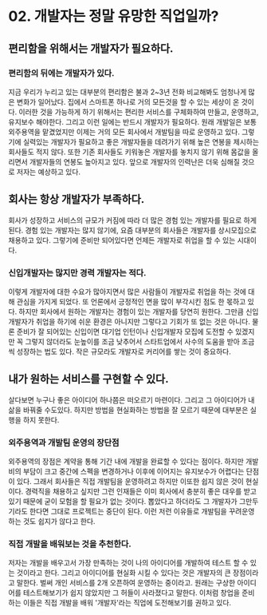 # 02. 개발자는 정말 유망한 직업일까?

## 편리함을 위해서는 개발자가 필요하다.

### 편리함의 뒤에는 개발자가 있다.

지금 우리가 누리고 있는 대부분의 편리함은 불과 2~3년 전화 비교해봐도 엄청나게 많은 변화가 일어났다. 집에서 스마트폰 하나로 거의 모든것을 할 수 있는 세상이 온 것이다. 이러한 것을 가능하게 하기 위해서는 편리한 서비스를 구체화하여 만들고, 운영하고, 유지보수 해야한다. 그리고 이런 일에는 반드시 개발자가 필요하다. 원래 개발일은 보통 외주용역을 맡겼었지만 이제는 거의 모든 회사에서 개발팀을 따로 운영하고 있다. 그렇기에 실력있는 개발자가 필요하고 좋은 개발자들을 데려가기 위해 높은 연봉을 제시하는 회사들도 적지 않다. 또한 기존 회사들도 키워놓은 개발자를 놓치지 않기 위해 몸값을 올리면서 개발자들의 연봉도 높아지고 있다. 앞으로 개발자의 인력난은 더욱 심해질 것으로 저자는 예상하고 있다.

## 회사는 항상 개발자가 부족하다.

회사가 성장하고 서비스의 규모가 커짐에 따라 더 많은 경험 있는 개발자를 필요로 하게 된다. 경험 있는 개발자는 많지 않기에, 요즘 대부분의 회사들은 개발자를 상시모집으로 채용하고 있다. 그렇기에 준비만 되어있다면 언제든 개발자로 취업을 할 수 있는 시대이다.

### 신입개발자는 많지만 경력 개발자는 적다.

이렇게 개발자에 대한 수요가 많아지면서 많은 사람들이 개발자로 취업을 하는 것에 대해 관심을 가지게 되었다. 또 언론에서 긍정적인 면을 많이 부각시킨 점도 한 몫하고 있다. 하지만 회사에서 원하는 개발자는 경험이 있는 개발자를 당연히 원한다. 그만큼 신입개발자가 취업을 하기에 쉬운 환경은 아니지만 그렇다고 기회가 또 없는 것은 아니다. 물론 준비가 잘 되어있는 신입이면 대기업 인턴이나 신입개발자 모집에 도전할 수 있겠지만 꼭 그렇지 않더라도 눈높이를 조금 낮추어서 스타트업에서 사수의 도움을 받아 조금씩 성장하는 법도 있다. 작은 규모라도 개발자로 커리어를 쌓는 것이 중요하다.

## 내가 원하는 서비스를 구현할 수 있다.

살다보면 누구나 좋은 아이디어 하나쯤은 떠오르기 마련이다. 그리고 그 아이디어가 내 삶을 바꿔줄 수도있다. 하지만 방법을 현실화하는 방법을 잘 모르기 때문에 대부분은 실행을 하지 못한다.

### 외주용역과 개발팀 운영의 장단점

외주용역의 장점은 계약을 통해 기간 내에 개발을 완료할 수 있다는 점이다. 하지만 개발비의 부담이 크고 중간에 스펙을 변경하거나 이후에 이어지는 유지보수가 어렵다는 단점이 있다. 그래서 회사들은 직접 개발팀을 운영하려고 하지만 이또한 쉽지 않은 것이 현실이다. 경력직을 채용하고 싶지만 그런 인재들은 이미 회사에서 충분히 좋은 대우를 받고 있기 때문에 굳이 모험을 할 필요가 없는 것이다. 뽑았다고 하더라도 그 개발자가 그만두기라도 한다면 그대로 프로젝트는 중단이 된다. 이런 저런 이유들로 개발팀을 꾸려운영하는 것도 쉽지가 않다고 한다.

### 직접 개발을 배워보는 것을 추천한다.

저자는 개발을 배우고서 가장 만족하는 것이 나의 아이디어를 개발하여 테스트 할 수 있는 것이라고 한다. 그리고 아이디어를 현실화 시킬 수 있다는 것은 개발자의 큰 장점이라고 말한다. 벌써 개인 서비스를 2개 오픈하여 운영하는 중이라고. 원래는 구상한 아이디어를 테스트해보기가 쉽지 않았지만 그 허들이 사라졌다고 말한다. 이처럼 창업을 준비하는 이들은 직접 개발을 배워 '개발자'라는 직업에 도전해보기를 권하고 있다.
